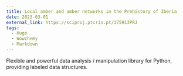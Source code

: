 ```yaml
---
title: Local amber and amber networks in the Prehistory of Iberia
date: 2023-03-01
external_link: https://sciproj.ptcris.pt/175913PRJ
tags:
  - Hugo
  - Wowchemy
  - Markdown
---
```


Flexible and powerful data analysis / manipulation library for Python, providing labeled data structures.

<!--more-->
